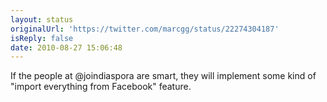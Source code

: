 ```yaml
---
layout: status
originalUrl: 'https://twitter.com/marcgg/status/22274304187'
isReply: false
date: 2010-08-27 15:06:48
---
```


If the people at @joindiaspora are smart, they will implement some kind of "import everything from Facebook" feature.
